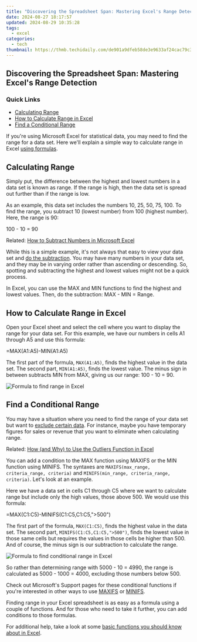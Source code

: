 ```yaml
---
title: "Discovering the Spreadsheet Span: Mastering Excel's Range Detection"
date: 2024-08-27 18:17:57
updated: 2024-08-29 10:35:28
tags:
  - excel
categories:
  - tech
thumbnail: https://thmb.techidaily.com/de901a9dfeb58de3e9633af24cac79c38827e6567ccf0cdebe9976885fce2e39.png
---
```


## Discovering the Spreadsheet Span: Mastering Excel's Range Detection

### Quick Links

* [Calculating Range](https://extra-resources.techidaily.com/quintessential-5-filters-for-depth-video/)
* [How to Calculate Range in Excel](https://facebook-video-content.techidaily.com/updated-2024-approved-step-by-step-incorporating-songs-into-your-facebook-timeline/)
* [Find a Conditional Range](https://twitter-clips.techidaily.com/insiders-manual-reacting-on-twitter-videos-for-2024/)

 If you're using Microsoft Excel for statistical data, you may need to find the range for a data set. Here we'll explain a simple way to calculate range in Excel [using formulas](https://extra-resources.techidaily.com/2024-approved-crafting-visuals-in-ae-selecting-excellent-plugin-choices/).

##  Calculating Range

 Simply put, the difference between the highest and lowest numbers in a data set is known as range. If the range is high, then the data set is spread out further than if the range is low.

 As an example, this data set includes the numbers 10, 25, 50, 75, 100\. To find the range, you subtract 10 (lowest number) from 100 (highest number). Here, the range is 90:

100 - 10 = 90

Related: [How to Subtract Numbers in Microsoft Excel](https://ios-unlock.techidaily.com/how-to-remove-flashlight-from-apple-iphone-12-mini-lock-screen-by-drfone-ios/) 

 While this is a simple example, it's not always that easy to view your data set and [do the subtraction](https://ios-unlock.techidaily.com/how-to-remove-flashlight-from-apple-iphone-12-mini-lock-screen-by-drfone-ios/). You may have many numbers in your data set, and they may be in varying order rather than ascending or descending. So, spotting and subtracting the highest and lowest values might not be a quick process.

 In Excel, you can use the MAX and MIN functions to find the highest and lowest values. Then, do the subtraction: MAX - MIN = Range.

##  How to Calculate Range in Excel

 Open your Excel sheet and select the cell where you want to display the range for your data set. For this example, we have our numbers in cells A1 through A5 and use this formula:

=MAX(A1:A5)-MIN(A1:A5)

 The first part of the formula, `MAX(A1:A5)`, finds the highest value in the data set. The second part, `MIN(A1:A5)`, finds the lowest value. The minus sign in between subtracts MIN from MAX, giving us our range: 100 - 10 = 90.

![Formula to find range in Excel](https://static1.howtogeekimages.com/wordpress/wp-content/uploads/2022/03/RangeFormula-ExcelFindRange.png) 

##  Find a Conditional Range

 You may have a situation where you need to find the range of your data set but want to [exclude certain data](https://tech-haven.techidaily.com/boost-your-polyglot-skills-through-innovative-tech-discover-how-chatgpt-plus-aids-language-education/). For instance, maybe you have temporary figures for sales or revenue that you want to eliminate when calculating range.

Related: [How (and Why) to Use the Outliers Function in Excel](https://tech-haven.techidaily.com/boost-your-polyglot-skills-through-innovative-tech-discover-how-chatgpt-plus-aids-language-education/) 

 You can add a condition to the MAX function using MAXIFS or the MIN function using MINIFS. The syntaxes are `MAXIFS(max_range, criteria_range, criteria)` and `MINIFS(min_range, criteria_range, criteria)`. Let's look at an example.

 Here we have a data set in cells C1 through C5 where we want to calculate range but include only the high values, those above 500\. We would use this formula:

=MAX(C1:C5)-MINIFS(C1:C5,C1:C5,">500")

 The first part of the formula, `MAX(C1:C5)`, finds the highest value in the data set. The second part, `MINIFS(C1:C5,C1:C5,">500")`, finds the lowest value in those same cells but requires the values in those cells be higher than 500\. And of course, the minus sign is our subtraction to calculate the range.

![Formula to find conditional range in Excel](https://static1.howtogeekimages.com/wordpress/wp-content/uploads/2022/03/RangeConditionalFormula-ExcelFindRange.png) 

 So rather than determining range with 5000 - 10 = 4990, the range is calculated as 5000 - 1000 = 4000, excluding those numbers below 500.

 Check out Microsoft's Support pages for these conditional functions if you're interested in other ways to use [MAXIFS](https://support.microsoft.com/en-us/office/maxifs-function-dfd611e6-da2c-488a-919b-9b6376b28883) or [MINIFS](https://support.microsoft.com/en-us/office/minifs-function-6ca1ddaa-079b-4e74-80cc-72eef32e6599).

 Finding range in your Excel spreadsheet is as easy as a formula using a couple of functions. And for those who need to take it further, you can add conditions to those formulas.

 For additional help, take a look at some [basic functions you should know about in Excel](https://visual-screen-recording.techidaily.com/in-2024-a-step-by-step-recorder-for-discord-enthusiasts/).

<ins class="adsbygoogle"
     style="display:block"
     data-ad-format="autorelaxed"
     data-ad-client="ca-pub-7571918770474297"
     data-ad-slot="1223367746"></ins>



<ins class="adsbygoogle"
     style="display:block"
     data-ad-client="ca-pub-7571918770474297"
     data-ad-slot="8358498916"
     data-ad-format="auto"
     data-full-width-responsive="true"></ins>
